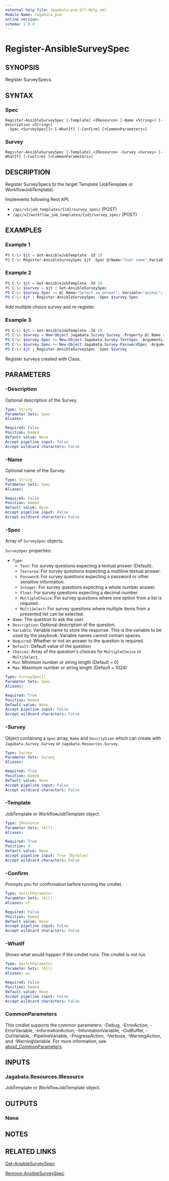 ```yaml
---
external help file: Jagabata.psm.dll-Help.xml
Module Name: Jagabata.psm
online version:
schema: 2.0.0
---
```


# Register-AnsibleSurveySpec

## SYNOPSIS
Register SurveySpecs.

## SYNTAX

### Spec
```
Register-AnsibleSurveySpec [-Template] <IResource> [-Name <String>] [-Description <String>]
 -Spec <SurveySpec[]> [-WhatIf] [-Confirm] [<CommonParameters>]
```

### Survey
```
Register-AnsibleSurveySpec [-Template] <IResource> -Survey <Survey> [-WhatIf] [-Confirm] [<CommonParameters>]
```

## DESCRIPTION
Register SurveySpecs to the target Template (JobTemplate or WorkflowJobTemplate).

Implements following Rest API:  
- `/api/v2/job_templates/{id}/survey_spec/` (POST)  
- `/api/v2/workflow_job_templates/{id}/survey_spec/` (POST)

## EXAMPLES

### Example 1
```powershell
PS C:\> $jt = Get-AnsibleJobTemplate -Id 10
PS C:\> Register-AnsibleSurveySpec $jt -Spec @{Name="User name";Variable="user";Required=$true},@{Name="Password";Variable="pass";Type="password";Required=$true}
```

### Example 2
```powershell
PS C:\> $jt = Get-AnsibleJobTemplate -Id 10
PS C:\> $survey = $jt | Get-AnsibleSurveySpec
PS C:\> $survey.Spec += @{ Name="Select an animal"; Variable="animal"; Choices=@("cat","doc"); Type="multiplechoice" }
PS C:\> $jt | Register-AnsibleSurveySpec -Spec $survey.Spec
```

Add multiple choice survey and re-register.

### Example 3
```powershell
PS C:\> $jt = Get-AnsibleJobTemplate -Id 10
PS C:\> $survey = New-Object Jagabata.Survey.Survey -Property @{ Name = "Survey Name"; Description = "" }
PS C:\> $survey.Spec += New-Object Jagabata.Survey.TextSpec -ArgumentList "1.User","username" -Property @{ Required = $true; Default = "user1" }
PS C:\> $survey.Spec += New-Object Jagabata.Survey.PasswordSpec -ArgumentList "2.Password","pass" -Property @{ Required = $true; }
PS C:\> $jt | Register-AnsibleSurveySpec -Spec $survey
```

Register surveys created with Class.

## PARAMETERS

### -Description
Optional description of the Survey.

```yaml
Type: String
Parameter Sets: Spec
Aliases:

Required: False
Position: Named
Default value: None
Accept pipeline input: False
Accept wildcard characters: False
```

### -Name
Optional name of the Survey.

```yaml
Type: String
Parameter Sets: Spec
Aliases:

Required: False
Position: Named
Default value: None
Accept pipeline input: False
Accept wildcard characters: False
```

### -Spec
Array of `SurveySpec` objects.

`SurveySpec` properties:  
- `Type`:  
  - `Text`: For survey questions expecting a textual answer (Default).  
  - `Textarea`: For survey questions expecting a multiline textual answer.  
  - `Password`: For survey questions expecting a password or other sensitive information.  
  - `Integer`: For survey questions expecting a whole number answer.  
  - `Float`: For survey questions expecting a decimal number.  
  - `MultipleChoice`: For survey questions where one option from a list is required.  
  - `MultiSelect`: For survey questions where multiple items from a presented list can be selected.  
- `Name`: The question to ask the user.  
- `Description`: Optional description of the question.  
- `Variable`: Variable name to store the response. This is the variable to be used by the playbook. Variable names cannot contain spaces.  
- `Required`: Whether or not an answer to the question is required.  
- `Default`: Default value of the question  
- `Choices`: Array of the question's choices for `MultipleChoice` or `MultiSelect`,   
- `Min`: Minimum number or string length (Default = 0)  
- `Max`: Maximum number or string length (Default = 1024)

```yaml
Type: SurveySpec[]
Parameter Sets: Spec
Aliases:

Required: True
Position: Named
Default value: None
Accept pipeline input: False
Accept wildcard characters: False
```

### -Survey
Object containing a `Spec` array, `Name` and `Description` which can create with `Jagabata.Survey.Survey` or `Jagabata.Resources.Survey`.

```yaml
Type: Survey
Parameter Sets: Survey
Aliases:

Required: True
Position: Named
Default value: None
Accept pipeline input: False
Accept wildcard characters: False
```

### -Template
JobTemplate or WorkflowJobTemplate object.

```yaml
Type: IResource
Parameter Sets: (All)
Aliases:

Required: True
Position: 0
Default value: None
Accept pipeline input: True (ByValue)
Accept wildcard characters: False
```

### -Confirm
Prompts you for confirmation before running the cmdlet.

```yaml
Type: SwitchParameter
Parameter Sets: (All)
Aliases: cf

Required: False
Position: Named
Default value: None
Accept pipeline input: False
Accept wildcard characters: False
```

### -WhatIf
Shows what would happen if the cmdlet runs.
The cmdlet is not run.

```yaml
Type: SwitchParameter
Parameter Sets: (All)
Aliases: wi

Required: False
Position: Named
Default value: None
Accept pipeline input: False
Accept wildcard characters: False
```

### CommonParameters
This cmdlet supports the common parameters: -Debug, -ErrorAction, -ErrorVariable, -InformationAction, -InformationVariable, -OutBuffer, -OutVariable, -PipelineVariable, -ProgressAction, -Verbose, -WarningAction, and -WarningVariable. For more information, see [about_CommonParameters](http://go.microsoft.com/fwlink/?LinkID=113216).

## INPUTS

### Jagabata.Resources.IResource
JobTemplate or WorkflowJobTemplate object.

## OUTPUTS

### None
## NOTES

## RELATED LINKS

[Get-AnsibleSurveySpec](Get-AnsibleSurveySpec.md)

[Remove-AnsibleSurveySpec](Remove-AnsibleSurveySpec.md)
